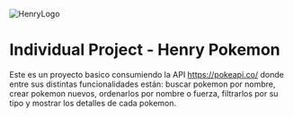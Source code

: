 ![HenryLogo](https://images7.alphacoders.com/592/592678.jpg)

# Individual Project - Henry Pokemon

Este es un proyecto basico consumiendo la API https://pokeapi.co/
donde entre sus distintas funcionalidades están: buscar pokemon por nombre, crear pokemon nuevos,
ordenarlos por nombre o fuerza, filtrarlos por su tipo y mostrar los detalles de cada pokemon.
